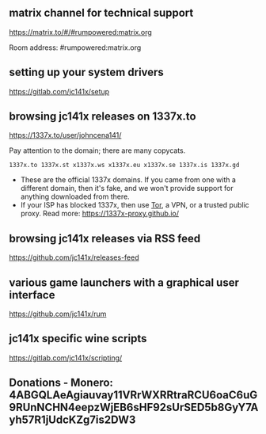 ## matrix channel for technical support

https://matrix.to/#/#rumpowered:matrix.org

Room address: #rumpowered:matrix.org

## setting up your system drivers

https://gitlab.com/jc141x/setup

## browsing jc141x releases on 1337x.to

https://1337x.to/user/johncena141/

Pay attention to the domain; there are many copycats.

```
1337x.to 1337x.st x1337x.ws x1337x.eu x1337x.se 1337x.is 1337x.gd
```

- These are the official 1337x domains. If you came from one with a different domain, then it's fake, and we won't provide support for anything downloaded from there.
- If your ISP has blocked 1337x, then use [Tor](https://www.torproject.org/), a VPN, or a trusted public proxy. Read more: https://1337x-proxy.github.io/</pre>

## browsing jc141x releases via RSS feed

https://github.com/jc141x/releases-feed

## various game launchers with a graphical user interface

https://github.com/jc141x/rum

## jc141x specific wine scripts

https://gitlab.com/jc141x/scripting/

## Donations - Monero: 4ABGQLAeAgiauvay11VRrWXRRtraRCU6oaC6uG9RUnNCHN4eepzWjEB6sHF92sUrSED5b8GyY7Ayh57R1jUdcKZg7is2DW3
